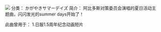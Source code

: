 ![](//static.kivo.wiki/images/music/cover/Hh2Ko5zunwP2HjcVw3FskDYbaXo7vlhw.jpg)
分类： かがやきサマーデイズ
简介：
阿比多斯对策委员会演唱的夏日活动主题曲，闪闪发光的summer days开始了！

此曲曾用于：
1.日服1.5周年纪念动画短片
